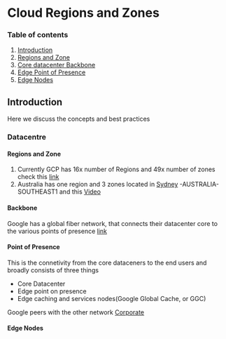 # Cloud Regions and Zones

### Table of contents


1. [Introduction](#introduction)
2. [Regions and Zone](#regions-and-zone)
3. [Core datacenter Backbone](#backbone)
4. [Edge Point of Presence](#point-of-presence)
5. [Edge Nodes](#edge-nodes)


Introduction
-------------
Here we discuss the concepts and best practices

### Datacentre
#### Regions and Zone
1. Currently GCP has 16x number of Regions and 49x number of zones check this [link](https://cloud.google.com/about/locations/?region=asia-pacific#regions-tab)
2. Australia has one region and 3 zones located in [Sydney](https://cloud.google.com/about/locations/sydney/) -AUSTRALIA-SOUTHEAST1 and this 
[Video](https://www.youtube.com/watch?time_continue=4&v=a6fLCl_z2_o)
#### Backbone
Google has a global fiber network, that connects their datacenter core to the various points of presence [link](https://cloud.google.com/about/locations/?region=asia-pacific#network-tab)
#### Point of Presence
This is the connetivity from the core dataceners to the end users and broadly consists of three things
- Core Datacenter
- Edge point on presence
- Edge caching and services nodes(Google Global Cache, or GGC)

Google peers with the other network
[Corporate](https://www.peeringdb.com/net/15901)
#### Edge Nodes
